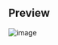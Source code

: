 ## Preview

![image](https://user-images.githubusercontent.com/61752151/178970955-a90e2cf3-7d2b-4981-ad83-49f011d57668.png)
